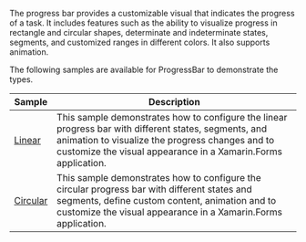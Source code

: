 The progress bar provides a customizable visual that indicates the progress of a task. It includes features such as the ability to visualize progress in rectangle and circular shapes, determinate and indeterminate states, segments, and customized ranges in different colors. It also supports animation.

The following samples are available for ProgressBar to demonstrate the types.

| Sample | Description |
| ------ | ----------- |
| [Linear](ProgressBar/Samples/Linear) |This sample demonstrates how to configure the linear progress bar with different states, segments, and animation to visualize the progress changes and to customize the visual appearance in a Xamarin.Forms application.|
| [Circular](ProgressBar/Samples/Circular) | This sample demonstrates how to configure the circular progress bar with different states and segments, define custom content, animation and to customize the visual appearance in a Xamarin.Forms application.|
